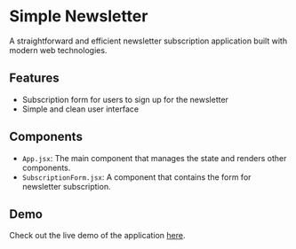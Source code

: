 # Simple Newsletter

A straightforward and efficient newsletter subscription application built with modern web technologies.

## Features

- Subscription form for users to sign up for the newsletter
- Simple and clean user interface

## Components

- `App.jsx`: The main component that manages the state and renders other components.
- `SubscriptionForm.jsx`: A component that contains the form for newsletter subscription.

## Demo

Check out the live demo of the application [here](https://simple-newsletter.vercel.app/).

